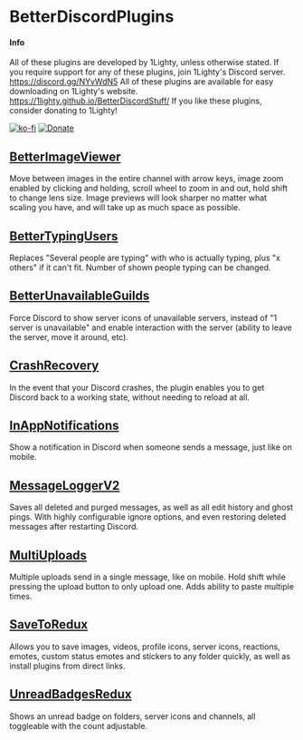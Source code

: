 # BetterDiscordPlugins
#### Info
All of these plugins are developed by 1Lighty, unless otherwise stated.
If you require support for any of these plugins, join 1Lighty's Discord server.
https://discord.gg/NYvWdN5
All of these plugins are available for easy downloading on 1Lighty's website.
https://1lighty.github.io/BetterDiscordStuff/
If you like these plugins, consider donating to 1Lighty!

[![ko-fi](https://www.ko-fi.com/img/githubbutton_sm.svg)](https://ko-fi.com/L3L01A2WY) [![Donate](https://img.shields.io/badge/Donate-PayPal-blue.svg)](https://www.paypal.me/lighty13)
## [BetterImageViewer](https://github.com/WillXProject/BetterDiscordPlugins/tree/master/Plugins/BetterImageViewer "BetterImageViewer")
Move between images in the entire channel with arrow keys, image zoom enabled by clicking and holding, scroll wheel to zoom in and out, hold shift to change lens size. Image previews will look sharper no matter what scaling you have, and will take up as much space as possible.

## [BetterTypingUsers](https://github.com/WillXProject/BetterDiscordPlugins/tree/master/Plugins/BetterTypingUsers "BetterTypingUsers")
Replaces "Several people are typing" with who is actually typing, plus "x others" if it can't fit. Number of shown people typing can be changed.

## [BetterUnavailableGuilds](https://github.com/WillXProject/BetterDiscordPlugins/tree/master/Plugins/BetterUnavailableGuilds "BetterUnavailableGuilds")
Force Discord to show server icons of unavailable servers, instead of "1 server is unavailable" and enable interaction with the server (ability to leave the server, move it around, etc).

##  [CrashRecovery](https://github.com/WillXProject/BetterDiscordPlugins/tree/master/Plugins/CrashRecovery "CrashRecovery")
In the event that your Discord crashes, the plugin enables you to get Discord back to a working state, without needing to reload at all.

##  [InAppNotifications](https://github.com/WillXProject/BetterDiscordPlugins/tree/master/Plugins/InAppNotifications "InAppNotifications")
Show a notification in Discord when someone sends a message, just like on mobile.

##  [MessageLoggerV2](https://github.com/WillXProject/BetterDiscordPlugins/tree/master/Plugins/MessageLoggerV2 "MessageLoggerV2")
Saves all deleted and purged messages, as well as all edit history and ghost pings. With highly configurable ignore options, and even restoring deleted messages after restarting Discord.

##  [MultiUploads](https://github.com/WillXProject/BetterDiscordPlugins/tree/master/Plugins/MultiUploads "MultiUploads")
Multiple uploads send in a single message, like on mobile. Hold shift while pressing the upload button to only upload one. Adds ability to paste multiple times.

## [SaveToRedux](https://github.com/WillXProject/BetterDiscordPlugins/tree/master/Plugins/SaveToRedux "SaveToRedux")
Allows you to save images, videos, profile icons, server icons, reactions, emotes, custom status emotes and stickers to any folder quickly, as well as install plugins from direct links.
## [UnreadBadgesRedux](https://github.com/WillXProject/BetterDiscordPlugins/tree/master/Plugins/UnreadBadgesRedux "UnreadBadgesRedux")
Shows an unread badge on folders, server icons and channels, all toggleable with the count adjustable.
